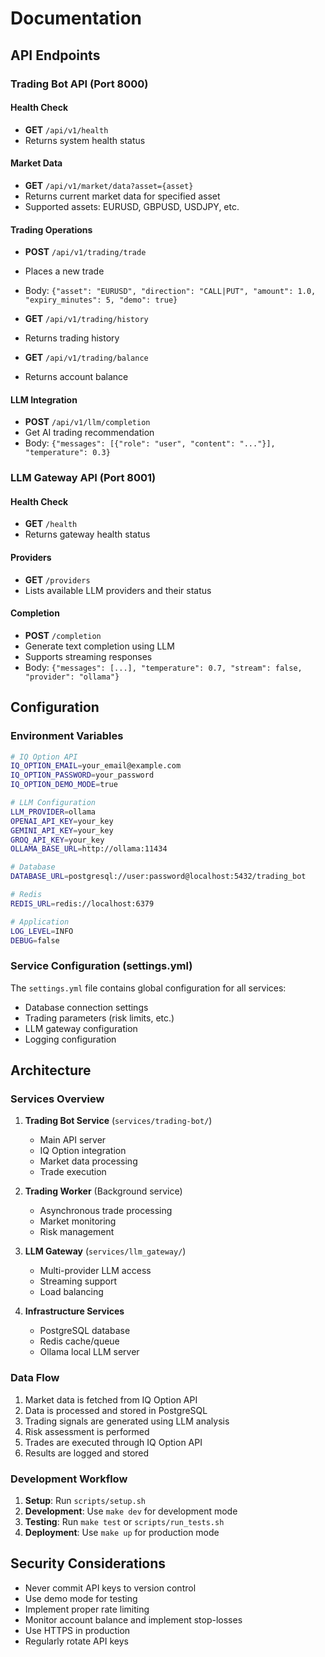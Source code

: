 # Documentation

## API Endpoints

### Trading Bot API (Port 8000)

#### Health Check
- **GET** `/api/v1/health`
- Returns system health status

#### Market Data  
- **GET** `/api/v1/market/data?asset={asset}`
- Returns current market data for specified asset
- Supported assets: EURUSD, GBPUSD, USDJPY, etc.

#### Trading Operations
- **POST** `/api/v1/trading/trade`
- Places a new trade
- Body: `{"asset": "EURUSD", "direction": "CALL|PUT", "amount": 1.0, "expiry_minutes": 5, "demo": true}`

- **GET** `/api/v1/trading/history`
- Returns trading history

- **GET** `/api/v1/trading/balance`
- Returns account balance

#### LLM Integration
- **POST** `/api/v1/llm/completion`
- Get AI trading recommendation
- Body: `{"messages": [{"role": "user", "content": "..."}], "temperature": 0.3}`

### LLM Gateway API (Port 8001)

#### Health Check
- **GET** `/health`
- Returns gateway health status

#### Providers
- **GET** `/providers`
- Lists available LLM providers and their status

#### Completion
- **POST** `/completion`
- Generate text completion using LLM
- Supports streaming responses
- Body: `{"messages": [...], "temperature": 0.7, "stream": false, "provider": "ollama"}`

## Configuration

### Environment Variables

```bash
# IQ Option API
IQ_OPTION_EMAIL=your_email@example.com
IQ_OPTION_PASSWORD=your_password
IQ_OPTION_DEMO_MODE=true

# LLM Configuration
LLM_PROVIDER=ollama
OPENAI_API_KEY=your_key
GEMINI_API_KEY=your_key
GROQ_API_KEY=your_key
OLLAMA_BASE_URL=http://ollama:11434

# Database
DATABASE_URL=postgresql://user:password@localhost:5432/trading_bot

# Redis
REDIS_URL=redis://localhost:6379

# Application
LOG_LEVEL=INFO
DEBUG=false
```

### Service Configuration (settings.yml)

The `settings.yml` file contains global configuration for all services:

- Database connection settings
- Trading parameters (risk limits, etc.)
- LLM gateway configuration
- Logging configuration

## Architecture

### Services Overview

1. **Trading Bot Service** (`services/trading-bot/`)
   - Main API server
   - IQ Option integration
   - Market data processing
   - Trade execution

2. **Trading Worker** (Background service)
   - Asynchronous trade processing
   - Market monitoring
   - Risk management

3. **LLM Gateway** (`services/llm_gateway/`)
   - Multi-provider LLM access
   - Streaming support
   - Load balancing

4. **Infrastructure Services**
   - PostgreSQL database
   - Redis cache/queue
   - Ollama local LLM server

### Data Flow

1. Market data is fetched from IQ Option API
2. Data is processed and stored in PostgreSQL
3. Trading signals are generated using LLM analysis
4. Risk assessment is performed
5. Trades are executed through IQ Option API
6. Results are logged and stored

### Development Workflow

1. **Setup**: Run `scripts/setup.sh`
2. **Development**: Use `make dev` for development mode
3. **Testing**: Run `make test` or `scripts/run_tests.sh`
4. **Deployment**: Use `make up` for production mode

## Security Considerations

- Never commit API keys to version control
- Use demo mode for testing
- Implement proper rate limiting
- Monitor account balance and implement stop-losses
- Use HTTPS in production
- Regularly rotate API keys